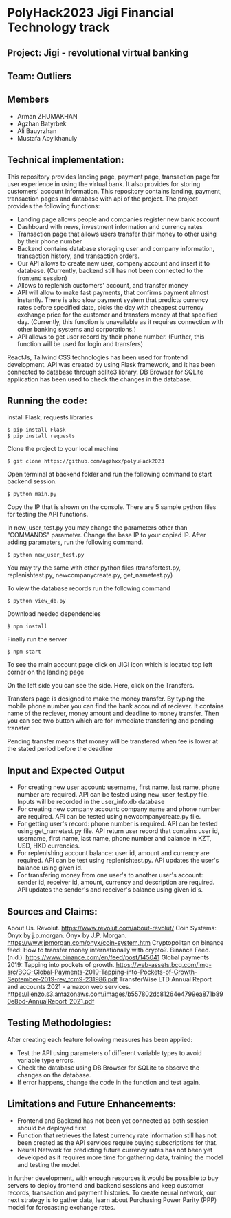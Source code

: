 # PolyHack2023 Jigi Financial Technology track

## Project: Jigi - revolutional virtual banking

## Team: Outliers

## Members

- Arman ZHUMAKHAN
- Agzhan Batyrbek
- Ali Bauyrzhan
- Mustafa Abylkhanuly

## Technical implementation:

This repository provides landing page, payment page, transaction page for user experience in using the virtual bank.
It also provides for storing customers' account information.
This repository contains landing, payment, transaction pages and database with api of the project.
The project provides the following functions:

- Landing page allows people and companies register new bank account
- Dashboard with news, investment information and currency rates
- Transaction page that allows users transfer their money to other using by their phone number
- Backend contains database storaging user and company information, transaction history, and transaction orders.
- Our API allows to create new user, company account and insert it to database. (Currently, backend still has not been connected to the frontend session)
- Allows to replenish customers' account, and transfer money
- API will allow to make fast payments, that confirms payment almost instantly. There is also slow payment system that
  predicts currency rates before specified date, picks the day with cheapest currency exchange price for the customer and transfers money at that specified day. (Currently, this function is unavailable as it requires connection with other banking systems and corporations.)
- API allows to get user record by their phone number. (Further, this function will be used for login and transfers)

ReactJs, Tailwind CSS technologies has been used for frontend development. API was created by using Flask framework, and it has been connected to database through sqlite3 library. DB Browser for SQLite application has been used to check the changes in the database.

## Running the code:

install Flask, requests libraries

```
$ pip install Flask
$ pip install requests
```

Clone the project to your local machine

```
$ git clone https://github.com/agzhxx/polyuHack2023
```

Open terminal at backend folder and run the following command to start backend session.

```
$ python main.py
```

Copy the IP that is shown on the console.
There are 5 sample python files for testing the API functions.

In new_user_test.py you may change the parameters other than "COMMANDS" parameter. Change the base IP to your copied IP. After adding paramaters, run the following command.

```
$ python new_user_test.py
```

You may try the same with other python files (transfertest.py, replenishtest.py, newcompanycreate.py, get_nametest.py)

To view the database records run the following command

```
$ python view_db.py
```

Download needed dependencies

```
$ npm install
```

Finally run the server

```
$ npm start
```

To see the main account page click on JIGI icon which is located top left corner on the landing page

On the left side you can see the side. Here, click on the Transfers.

Transfers page is designed to make the money transfer. By typing the mobile phone number you can find the bank accound of reciever.
It contains name of the reciever, money amount and deadline to money transfer. Then you can see two button which are for immediate transfering and pending transfer.

Pending transfer means that money will be transfered when fee is lower at the stated period before the deadline

## Input and Expected Output

- For creating new user account: username, first name, last name, phone number are required. API can be tested using new_user_test.py file. Inputs will be recorded in the user_info.db database
- For creating new company account: company name and phone number are required. API can be tested using newcompanycreate.py file.
- For getting user's record: phone number is required. API can be tested using get_nametest.py file. API return user record that contains user id, username, first name, last name, phone number and balance in KZT, USD, HKD currencies.
- For replenishing account balance: user id, amount and currency are required. API can be test using replenishtest.py. API updates the user's balance using given id.
- For transfering money from one user's to another user's account: sender id, receiver id, amount, currency and description are required. API updates the sender's and receiver's balance using given id's.

## Sources and Claims:

About Us. Revolut. https://www.revolut.com/about-revolut/
Coin Systems: Onyx by j.p.morgan. Onyx by J.P. Morgan. https://www.jpmorgan.com/onyx/coin-system.htm
Cryptopolitan on binance feed: How to transfer money internationally with crypto?. Binance Feed. (n.d.). https://www.binance.com/en/feed/post/145041
Global payments 2019: Tapping into pockets of growth. https://web-assets.bcg.com/img-src/BCG-Global-Payments-2019-Tapping-into-Pockets-of-Growth-September-2019-rev_tcm9-231986.pdf
TransferWise LTD Annual Report and accounts 2021 - amazon web services. https://lienzo.s3.amazonaws.com/images/b557802dc81264e4799ea871b890e8bd-AnnualReport_2021.pdf

## Testing Methodologies:

After creating each feature following measures has been applied:

- Test the API using parameters of different variable types to avoid variable type errors.
- Check the database using DB Browser for SQLite to observe the changes on the database.
- If error happens, change the code in the function and test again.

## Limitations and Future Enhancements:

- Frontend and Backend has not been yet connected as both session should be deployed first.
- Function that retrieves the latest currency rate information still has not been created as the API services require buying subscriptions for that.
- Neural Network for predicting future currency rates has not been yet developed as it requires more time for gathering data, training the model and testing the model.

In further development, with enough resources it would be possible to buy servers to deploy frontend and backend sessions and keep customer records, transaction and payment histories. To create neural network, our next strategy is to gather data, learn about Purchasing Power Parity (PPP) model for forecasting exchange rates.
